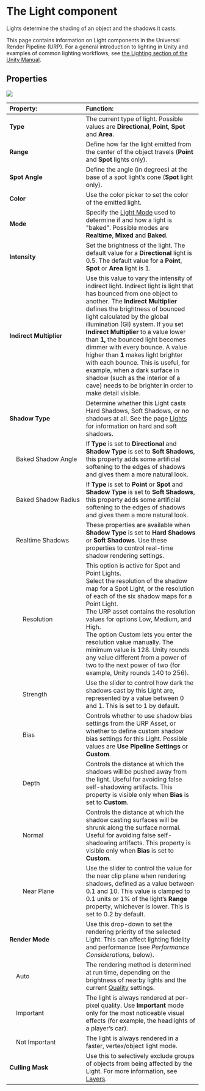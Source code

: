 # The Light component

Lights determine the shading of an object and the shadows it casts.

This page contains information on Light components in the Universal Render Pipeline (URP). For a general introduction to lighting in Unity and examples of common lighting workflows, see [the Lighting section of the Unity Manual](https://docs.unity3d.com/Manual/LightingOverview.html).

## Properties
![](Images/lighting/urp-inspector-point-light.png)

| Property:| Function: |
|:---|:---|
| __Type__| The current type of light. Possible values are __Directional__, __Point__, __Spot__ and __Area__.|
| __Range__| Define how far the light emitted from the center of the object travels (__Point__ and __Spot__ lights only). |
| __Spot Angle__| Define the angle (in degrees) at the base of a spot light’s cone (__Spot__ light only). |
| __Color__| Use the color picker to set the color of the emitted light. |
| __Mode__| Specify the [Light Mode](https://docs.unity3d.com/Manual/LightModes.html) used to determine if and how a light is "baked". Possible modes are __Realtime__, __Mixed__ and __Baked__.|
| __Intensity__| Set the brightness of the light. The default value for a __Directional__ light is 0.5. The default value for a __Point__, __Spot__ or __Area__ light is 1.  |
| __Indirect Multiplier__| Use this value to vary the intensity of indirect light. Indirect light is light that has bounced from one object to another. The __Indirect Multiplier__ defines the brightness of bounced light calculated by the global illumination (GI) system. If you set __Indirect Multiplier__ to a value lower than __1,__ the bounced light becomes dimmer with every bounce. A value higher than __1__ makes light brighter with each bounce. This is useful, for example, when a dark surface in shadow (such as the interior of a cave) needs to be brighter in order to make detail visible. |
| __Shadow Type__| Determine whether this Light casts Hard Shadows, Soft Shadows, or no shadows at all. See the page [Lights](https://docs.unity3d.com/Manual/class-Light.html) for information on hard and soft shadows. |
|&nbsp;&nbsp;&nbsp;&nbsp;Baked&nbsp;Shadow&nbsp;Angle| If __Type__ is set to __Directional__ and __Shadow Type__ is set to __Soft Shadows__, this property adds some artificial softening to the edges of shadows and gives them a more natural look. |
|&nbsp;&nbsp;&nbsp;&nbsp;Baked&nbsp;Shadow&nbsp;Radius| If __Type__ is set to __Point__ or __Spot__ and __Shadow Type__ is set to __Soft Shadows__, this property adds some artificial softening to the edges of shadows and gives them a more natural look. |
|&nbsp;&nbsp;&nbsp;&nbsp;Realtime Shadows| These properties are available when __Shadow Type__ is set to __Hard Shadows__ or __Soft Shadows__. Use these properties to control real-time shadow rendering settings. |
|&nbsp;&nbsp;&nbsp;&nbsp;&nbsp;&nbsp;&nbsp;&nbsp;Resolution | This option is active for Spot and Point Lights.<br/>Select the resolution of the shadow map for a Spot Light, or the resolution of each of the six shadow maps for a Point Light.<br/>The URP asset contains the resolution values for options Low, Medium, and High.<br/>The option Custom lets you enter the resolution value manually. The minimum value is 128. Unity rounds any value different from a power of two to the next power of two (for example, Unity rounds 140 to 256). |
|&nbsp;&nbsp;&nbsp;&nbsp;&nbsp;&nbsp;&nbsp;&nbsp;Strength| Use the slider to control how dark the shadows cast by this Light are, represented by a value between 0 and 1. This is set to 1 by default. |
|&nbsp;&nbsp;&nbsp;&nbsp;&nbsp;&nbsp;&nbsp;&nbsp;Bias| Controls whether to use shadow bias settings from the URP Asset, or whether to define custom shadow bias settings for this Light. Possible values are **Use Pipeline Settings** or **Custom**.|
|&nbsp;&nbsp;&nbsp;&nbsp;&nbsp;&nbsp;&nbsp;&nbsp;Depth| Controls the distance at which the shadows will be pushed away from the light. Useful for avoiding false self-shadowing artifacts. This property is visible only when **Bias** is set to **Custom**.|
|&nbsp;&nbsp;&nbsp;&nbsp;&nbsp;&nbsp;&nbsp;&nbsp;Normal| Controls the distance at which the shadow casting surfaces will be shrunk along the surface normal. Useful for avoiding false self-shadowing artifacts. This property is visible only when **Bias** is set to **Custom**.|
|&nbsp;&nbsp;&nbsp;&nbsp;&nbsp;&nbsp;&nbsp;&nbsp;Near&nbsp;Plane| Use the slider to control the value for the near clip plane when rendering shadows, defined as a value between 0.1 and 10. This value is clamped to 0.1 units or 1% of the light’s __Range__ property, whichever is lower. This is set to 0.2 by default. |
| __Render Mode__| Use this drop-down to set the rendering priority of the selected Light. This can affect lighting fidelity and performance (see *Performance Considerations,* below). |
|&nbsp;&nbsp;&nbsp;&nbsp;Auto| The rendering method is determined at run time, depending on the brightness of nearby lights and the current [Quality](https://docs.unity3d.com/Manual/class-QualitySettings.html) settings. |
|&nbsp;&nbsp;&nbsp;&nbsp;Important| The light is always rendered at per-pixel quality. Use __Important__ mode only for the most noticeable visual effects (for example, the headlights of a player’s car). |
|&nbsp;&nbsp;&nbsp;&nbsp;Not Important| The light is always rendered in a faster, vertex/object light mode.  |
| __Culling Mask__| Use this to selectively exclude groups of objects from being affected by the Light. For more information, see [Layers](https://docs.unity3d.com/Manual/Layers.html).|
